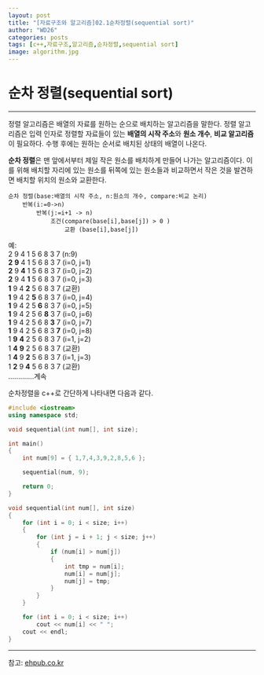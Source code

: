 ```yaml
---
layout: post
title: "[자료구조와 알고리즘]02.1순차정렬(sequential sort)"
author: "WD26"
categories: posts
tags: [c++,자료구조,알고리즘,순차정렬,sequential sort]
image: algorithm.jpg
---
```


# 순차 정렬(sequential sort)

- - -
정렬 알고리즘은 배열의 자료를 원하는 순으로 배치하는 알고리즘을 말한다. 정렬 알고리즘은 입력 인자로 정렬할 자료들이 있는 **배열의 시작 주소**와 **원소 개수**, **비교 알고리즘**이 필요하다. 수행 후에는 원하는 순서로 배치된 상태의 배열이 나온다.

**순차 정렬**은 맨 앞에서부터 제일 작은 원소를 배치하게 만들어 나가는 알고리즘이다. 이를 위해 배치할 자리에 있는 원소를 뒤쪽에 있는 원소들과 비교하면서 작은 것을 발견하면 배치할 위치의 원소와 교환한다.

```
순차 정렬(base:배열의 시작 주소, n:원소의 개수, compare:비교 논리)
	반복(i:=0->n)
    	반복(j:=i+1 -> n)
        	조건(compare(base[i],base[j]) > 0 )
            	교환 (base[i],base[j])
```

예:  
2 9 4 1 5 6 8 3 7 (n:9)  
**2** **9** 4 1 5 6 8 3 7 (i=0, j=1)  
**2** 9 **4** 1 5 6 8 3 7 (i=0, j=2)  
**2** 9 4 **1** 5 6 8 3 7 (i=0, j=3)  
**1** 9 4 **2** 5 6 8 3 7 (교환)  
**1** 9 4 2 **5** 6 8 3 7 (i=0, j=4)  
**1** 9 4 2 5 **6** 8 3 7 (i=0, j=5)  
**1** 9 4 2 5 6 **8** 3 7 (i=0, j=6)  
**1** 9 4 2 5 6 8 **3** 7 (i=0, j=7)  
**1** 9 4 2 5 6 8 3 **7** (i=0, j=8)  
1 **9** **4** 2 5 6 8 3 7 (i=1, j=2)  
1 **4** **9** 2 5 6 8 3 7 (교환)  
1 **4** 9 **2** 5 6 8 3 7 (i=1, j=3)  
1 **2** 9 **4** 5 6 8 3 7 (교환)  
.............계속  

순차정렬을 c++로 간단하게 나타내면 다음과 같다.

```cpp
#include <iostream>
using namespace std;

void sequential(int num[], int size);

int main()
{
	int num[9] = { 1,7,4,3,9,2,8,5,6 };

	sequential(num, 9);

	return 0;
}

void sequential(int num[], int size)
{
	for (int i = 0; i < size; i++)
	{
		for (int j = i + 1; j < size; j++)
		{
			if (num[i] > num[j])
			{
				int tmp = num[i];
				num[i] = num[j];
				num[j] = tmp;
			}
		}
	}

	for (int i = 0; i < size; i++)
		cout << num[i] << " ";
	cout << endl;
}
```  


- - -
참고: [ehpub.co.kr](http://ehpub.co.kr/2-1-%EC%88%9C%EC%B0%A8-%EC%A0%95%EB%A0%ACsequential-sort/)
